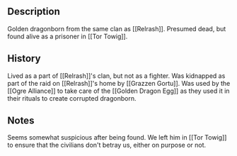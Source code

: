## Description
Golden dragonborn from the same clan as [[Relrash]]. Presumed dead, but found alive as a prisoner in [[Tor Towig]].

## History
Lived as a part of [[Relrash]]'s clan, but not as a fighter. Was kidnapped as part of the raid on [[Relrash]]'s home by [[Grazzen Gortu]]. Was used by the [[Ogre Alliance]] to take care of the [[Golden Dragon Egg]] as they used it in their rituals to create corrupted dragonborn.

## Notes
Seems somewhat suspicious after being found. We left him in [[Tor Towig]] to ensure that the civilians don't betray us, either on purpose or not.